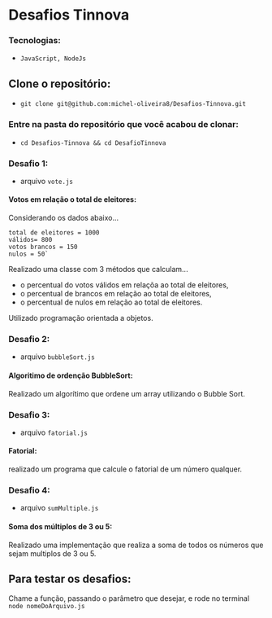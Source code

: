 # Desafios Tinnova

### Tecnologias:

  - `JavaScript, NodeJs`
  
## Clone o repositório:

  - `git clone git@github.com:michel-oliveira8/Desafios-Tinnova.git`

### Entre na pasta do repositório que você acabou de clonar:
 
 - `cd Desafios-Tinnova && cd DesafioTinnova`
  
### Desafio 1: 

  - arquivo `vote.js`

#### Votos em relação o total de eleitores:
 
  Considerando os dados abaixo...
  
    total de eleitores = 1000
    válidos= 800
    votos brancos = 150
    nulos = 50`
 
 Realizado uma classe com 3 métodos que calculam...
 
  - o percentual do votos válidos em relaçõa ao total de eleitores,
  - o percentual de brancos em relação ao total de eleitores,
  - o percentual de nulos em relação ao total de eleitores.
  
 Utilizado programação orientada a objetos.
 
 ### Desafio 2:
 
  - arquivo `bubbleSort.js`

 #### Algoritimo de ordenção BubbleSort:
  
  Realizado um algorítimo que ordene um array utilizando o Bubble Sort.
  
 ### Desafio 3:
 
  - arquivo `fatorial.js`

 #### Fatorial:
 
realizado um programa que calcule o fatorial de um número qualquer.

 ### Desafio 4:
 
  - arquivo `sumMultiple.js`

 #### Soma dos múltiplos de 3 ou 5:
 
Realizado uma implementação que realiza a soma de todos os números que sejam multiplos de 3 ou 5.

## Para testar os desafios:

Chame a função, passando o parâmetro que desejar, e rode no terminal `node nomeDoArquivo.js`
